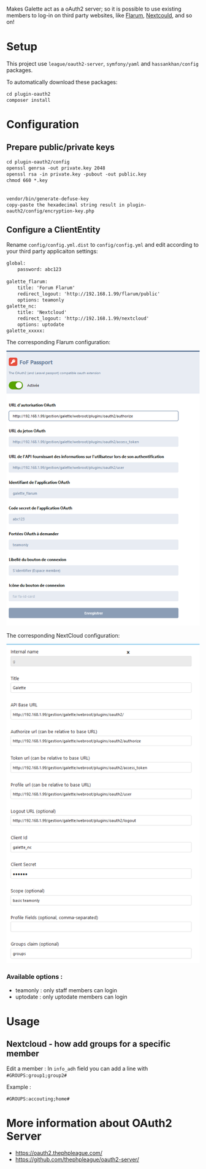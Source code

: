 Makes Galette act as a oAuth2 server; so it is possible to use existing members to log-in on third party websites, like [Flarum](https://flarum.org/), [Nextcould](https://nextcloud.com/), and so on!

# Setup

This project use `league/oauth2-server`, `symfony/yaml` and `hassankhan/config` packages.

To automatically download these packages:
```
cd plugin-oauth2
composer install
```

# Configuration

## Prepare public/private keys

```
cd plugin-oauth2/config
openssl genrsa -out private.key 2048
openssl rsa -in private.key -pubout -out public.key
chmod 660 *.key


vendor/bin/generate-defuse-key
copy-paste the hexadecimal string result in plugin-oauth2/config/encryption-key.php
```

## Configure a ClientEntity

Rename `config/config.yml.dist` to `config/config.yml` and edit according to your third party applicaiton settings:

```
global:
    password: abc123

galette_flarum:
    title: 'Forum Flarum'
    redirect_logout: 'http://192.168.1.99/flarum/public'
    options: teamonly
galette_nc:
    title: 'Nextcloud'
    redirect_logout: 'http://192.168.1.99/nextcloud'
    options: uptodate
galette_xxxxx:

```

The corresponding Flarum configuration:

![Flarum configuration example](examples/flarum.png)

The corresponding NextCloud configuration:

![Nextcloud configuration example](examples/nextcloud.png)


### Available options :
* teamonly : only staff members can login
* uptodate : only uptodate members can login

# Usage

## Nextcloud - how add groups for a specific member
Edit a member : In `info_adh` field you can add a line with `#GROUPS:group1;group2#`

Example :
```
#GROUPS:accouting;home#
```

# More information about OAuth2 Server
* https://oauth2.thephpleague.com/
* https://github.com/thephpleague/oauth2-server/

